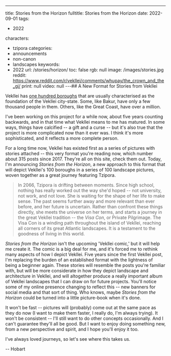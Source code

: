 ---
title: Stories from the Horizon
fulltitle: Stories from the Horizon
date: 2022-09-01
tags:
- 2022

characters:
- tzipora
categories:
- announcements
- non-canon
- landscapes
keywords:
- 2022
url: /stories/horizon/
toc: false
rgb: null
image: /images/stories.jpg
reddit: https://www.reddit.com/r/vekllei/comments/whupay/the_crown_and_the_gi/
print: null
video: null
---## A New Format for Stories from Vekllei

Vekllei has [one hundred boroughs](/boroughs/) that are usually characterised as the foundation of the Vekllei city-state. Some, like Bakur, have only a few thousand people in them. Others, like the Great Coast, have over a million.

I've been working on this project for a while now, about five years counting backwards, and in that time what Vekllei means to me has matured. In some ways, things have calcified -- a gift and a curse -- but it's also true that the project is more complicated now than it ever was. I think it's more sophisticated, and it reflects a more complete person.

For a long time now, Vekllei has existed first as a series of pictures with stories attached -- this very format you're reading now, which number about 315 posts since 2017. They're all on this site, check them out. Today, I'm announcing *Stories from the Horizon*, a new approach to this format that will depict Vekllei's 100 boroughs in a series of 100 landscape pictures, woven together as a great journey featuring Tzipora.

> In 2066, Tzipora is drifting between moments. Since high school, nothing has really worked out the way she'd hoped -- not university, not work, and not love. She is waiting for the shape of her life to make sense. The past seems further away and more relevant than ever before, and her future is uncertain. Rather than confront these things directly, she meets the universe on her terms, and starts a journey in the great Vekllei tradition -- the *Visa Con*, or Private Pilgrimage. The Visa Con is a winding path throughout the island of Vekllei, reaching all corners of its great Atlantic landscapes. It is a testament to the goodness of living in this world.

*Stories from the Horizon* isn't the upcoming 'Vekllei comic,' but it will help me create it. The comic is a big deal for me, and it's forced me to rethink many aspects of how I depict Vekllei. Five years since the first Vekllei post, I'm replacing the burden of an established format with the lightness of being a beginner again. These stories will resemble the posts you're familiar with, but will be more considerate in how they depict landscape and architecture in Vekllei, and will altogether produce a really important album of Vekllei landscapes that I can draw on for future projects. You'll notice some of my online presence changing to reflect this -- new banners for social media and that sort of thing. Who knows, maybe *Stories from the Horizon* could be turned into a little picture-book when it's done.

It won't be fast -- pictures will (probably) come out at the same pace as they do now (I want to make them faster, I really do, I'm always trying). It won't be consistent -- I'll still want to do other concepts occasionally. And I can't guarantee they'll all be good. But I want to enjoy doing something new, from a new perspective and spirit, and I hope you'll enjoy it too.

I've always loved journeys, so let's see where this takes us.

-- Hobart